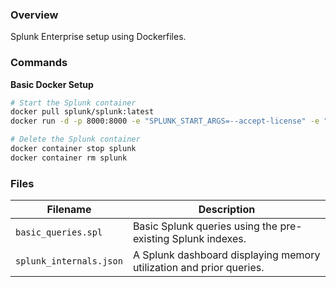 ### Overview

Splunk Enterprise setup using Dockerfiles.

### Commands

**Basic Docker Setup**

```bash
# Start the Splunk container
docker pull splunk/splunk:latest
docker run -d -p 8000:8000 -e "SPLUNK_START_ARGS=--accept-license" -e "SPLUNK_PASSWORD=splunkadmin" --name splunk splunk/splunk:latest

# Delete the Splunk container
docker container stop splunk
docker container rm splunk
```

### Files

| Filename                 | Description                                                                         |
|--------------------------|-------------------------------------------------------------------------------------|
| `basic_queries.spl`      | Basic Splunk queries using the pre-existing Splunk indexes.                         |
| `splunk_internals.json`  | A Splunk dashboard displaying memory utilization and prior queries.                 |
